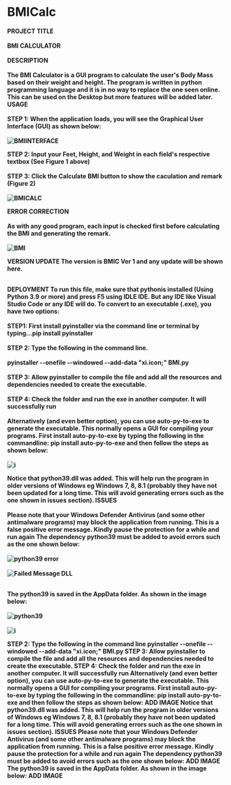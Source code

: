 # BMICalc

<b>PROJECT TITLE<b></br></br>
BMI CALCULATOR<br></br>
<b>DESCRIPTION</b></br></br>
The BMI Calculator is a GUI program to calculate the user's Body Mass based on their weight and height. The program is written in python programming language and it is in no way to replace the one seen online. This can be used on the Desktop but more features will be added later.
<b>USAGE<b></br></br>
<b>STEP 1:</b> When the application loads, you will see the Graphical User Interface (GUI) as shown below:</br></br>
![BMIINTERFACE](https://github.com/ObiorahDivineMercy/BMICalc/assets/143182629/dc8113b3-9a36-4942-b0c3-3f732ff4d7da)

STEP 2: Input your Feet, Height, and Weight in each field's respective textbox (See Figure 1 above)</br></br>
STEP 3: Click the Calculate BMI button to show the caculation and remark (Figure 2)</br></br>
![BMICALC](https://github.com/ObiorahDivineMercy/BMICalc/assets/143182629/f8ce6e35-7f03-4a73-ae55-6f0598b00a5e)

<b>ERROR CORRECTION</b></br></br>
As with any good program, each input is checked first before calculating the BMI and generating the remark.</br></br>
![BMI](https://github.com/ObiorahDivineMercy/BMICalc/assets/143182629/0c537e43-c32e-4542-b846-ecab48bf08e2)

<b>VERSION UPDATE<b>
The version is BMIC Ver 1 and any update will be shown here.</br></br>  

<b>DEPLOYMENT<b>
To run this file, make sure that pythonis installed (Using Python 3.9 or more) and press F5 using IDLE IDE. But any IDE like Visual Studio Code or any IDE will do. To convert to an executable (.exe), you have two options: </br></br>
<b>STEP1:</b> First install pyinstaller via the command line or terminal by typing...pip install pyinstaller</br></br>
<b>STEP 2:</b> Type the following in the command line.</br></br>
pyinstaller --onefile --windowed --add-data "xi.icon;" BMI.py </br></br>
<b>STEP 3:</b> Allow pyinstaller to compile the file and add all the resources and dependencies needed to create the executable.</br></br>
<b>STEP 4:</b> Check the folder and run the exe in another computer. It will successfully run</br></br>
Alternatively (and even better option), you can use auto-py-to-exe to generate the executable. This normally opens a GUI for compiling your programs. First install auto-py-to-exe by typing the following in the commandline: pip install auto-py-to-exe and then follow the steps as shown below:</br></br>
![i](https://github.com/ObiorahDivineMercy/BMICalc/assets/143182629/fdfddf15-e666-4177-b836-b58a976c8741)

Notice that python39.dll was added. This will help run the program in older versions of Windows eg Windows 7, 8, 8.1 (probably they have not been updated for a long time. This will avoid generating errors such as the one shown in issues section). 
<b>ISSUES</b></br></br>
Please note that your Windows Defender Antivirus (and some other antimalware programs) may block the application from running. This is a false positive error message. Kindly pause the protection for a while and run again
The dependency python39 must be added to avoid errors such as the one shown below:</br></br>
![python39 error](https://github.com/ObiorahDivineMercy/BMICalc/assets/143182629/cf518618-3e79-451a-89d2-1d0536a803e6)</br></br>
![Failed Message DLL](https://github.com/ObiorahDivineMercy/BMICalc/assets/143182629/e1151496-3f4c-469b-8c96-eed3249f8419)</br></br>

The python39 is saved in the AppData folder. As shown in the image below:</br></br>
![python39](https://github.com/ObiorahDivineMercy/BMICalc/assets/143182629/eef0a52f-d662-4438-a42c-c8c58fc769c4)</br></br>
![i](https://github.com/ObiorahDivineMercy/BMICalc/assets/143182629/4c86b3f8-a685-4af1-8afe-a4471c7b7ee8)


STEP 2: Type the following in the command line
pyinstaller --onefile --windowed --add-data "xi.icon;" BMI.py
STEP 3: Allow pyinstaller to compile the file and add all the resources and dependencies needed to create the executable.
STEP 4: Check the folder and run the exe in another computer. It will successfully run
Alternatively (and even better option), you can use auto-py-to-exe to generate the executable. This normally opens a GUI for compiling your programs. First install auto-py-to-exe by typing the following in the commandline: pip install auto-py-to-exe and then follow the steps as shown below:
ADD IMAGE
Notice that python39.dll was added. This will help run the program in older versions of Windows eg Windows 7, 8, 8.1 (probably they have not been updated for a long time. This will avoid generating errors such as the one shown in issues section). 
ISSUES
Please note that your Windows Defender Antivirus (and some other antimalware programs) may block the application from running. This is a false positive error message. Kindly pause the protection for a while and run again
The dependency python39 must be added to avoid errors such as the one shown below:
ADD IMAGE
The python39 is saved in the AppData folder. As shown in the image below:
ADD IMAGE

